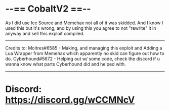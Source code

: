 # --== CobaltV2 ==--

As I did use Ice Source and Memehax not all of it was skidded.
And I know I used this but it's wrong, and by using this you agree to not "rewrite" it in anyway and sell this exploit compiled.

------------------

Credits to:
Moltres#6585 - Making, and managing this exploit and Adding a Lua Wrapper from Memehax which apparently no skid can figure out how to do.
Cyberhound#5672 - Helping out w/ some code, check the discord if u wanna know what parts Cyberhound did and helped with.

------------------

# Discord: https://discord.gg/wCCMNcV
